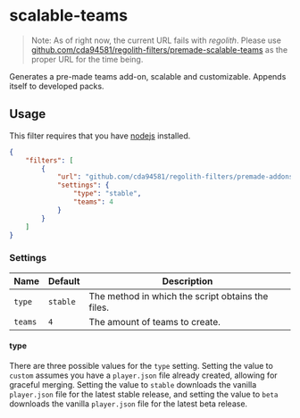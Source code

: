 # scalable-teams
> Note: As of right now, the current URL fails with *regolith*. Please use [github.com/cda94581/regolith-filters/premade-scalable-teams](https://github.com/cda94581/regolith-filters/premade-scalable-teams) as the proper URL for the time being.

Generates a pre-made teams add-on, scalable and customizable. Appends itself to developed packs.

## Usage
This filter requires that you have [nodejs](https://nodejs.org/en/) installed.

```json
{
	"filters": [
		{
			"url": "github.com/cda94581/regolith-filters/premade-addons/scalable-teams",
			"settings": {
				"type": "stable",
				"teams": 4
			}
		}
	]
}
```

### Settings

Name | Default | Description
---- | ------- | -----------
`type` | `stable` | The method in which the script obtains the files.
`teams` | `4` | The amount of teams to create.

#### type
There are three possible values for the `type` setting. Setting the value to `custom` assumes you have a `player.json` file already created, allowing for graceful merging. Setting the value to `stable` downloads the vanilla `player.json` file for the latest stable release, and setting the value to `beta` downloads the vanilla `player.json` file for the latest beta release.